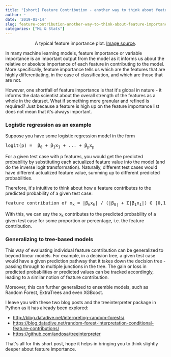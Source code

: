 ```yaml
---
title: "[short] Feature Contribution - another way to think about feature importance"
author: ~
date: '2019-01-14'
slug: feature-contribution-another-way-to-think-about-feature-importance
categories: ["ML & Stats"]
---
```


<!-- wp:image -->
<center>
<figure class="wp-block-image"><img src="https://3qeqpr26caki16dnhd19sv6by6v-wpengine.netdna-ssl.com/wp-content/uploads/2016/07/XGBoost-Feature-Importance-Bar-Chart.png" alt=""/><figcaption>A typical feature importance plot. <a href="https://3qeqpr26caki16dnhd19sv6by6v-wpengine.netdna-ssl.com/wp-content/uploads/2016/07/XGBoost-Feature-Importance-Bar-Chart.png">Image source</a>.</figcaption></figure>
</center>
<!-- /wp:image -->

<!-- wp:paragraph -->
<p>In many machine learning models, feature importance or variable importance is an important output from the model as it informs us about the relative or absolute importance of each feature in contributing to the model. More specifically, feature importance tells us which are the features that are highly differentiating, in the case of classification, and which are those that are not.</p>
<!-- /wp:paragraph -->

<!-- wp:paragraph -->
<p>However, one shortfall of feature importance is that it's global in nature - it informs the data scientist about the overall strength of the features as a whole in the dataset. What if something more granular and refined is required? Just because a feature is high up on the feature importance list does not mean that it's always important.</p>
<!-- /wp:paragraph -->

<!-- wp:heading {"level":3} -->
<h3>Logistic regression as an example</h3>
<!-- /wp:heading -->

<!-- wp:paragraph -->
<p>Suppose you have some logistic regression model in the form</p>
<!-- /wp:paragraph -->

<!-- wp:preformatted -->
<pre class="wp-block-preformatted">logit(p) =  β<sub>0</sub> + β<sub>1</sub>x<sub>1</sub> + ... + β<sub>p</sub>x<sub>p</sub></pre>
<!-- /wp:preformatted -->

<!-- wp:paragraph -->
<p>For a given test case with p features, you would get the predicted probability by substituting each actualized feature value into the model (and do the inverse logit transformation). Naturally, different test cases would have different actualized feature value, summing up to different predicted probabilities.</p>
<!-- /wp:paragraph -->

<!-- wp:paragraph -->
<p>Therefore, it's intuitive to think about how a feature contributes to the predicted probability of a given test case:</p>
<!-- /wp:paragraph -->

<!-- wp:preformatted -->
<pre class="wp-block-preformatted">feature contribution of x<sub>k</sub> = |β<sub>k</sub>x<sub>k</sub>| / (|β<sub>0|</sub> + Σ|β<sub>i</sub>x<sub>i</sub>|) ∈ [0,1]</pre>
<!-- /wp:preformatted -->

<!-- wp:paragraph -->
<p>With this, we can say the x<sub>k</sub> contributes to the predicted probability of a given test case for some proportion or percentage, i.e. the feature contribution.</p>
<!-- /wp:paragraph -->

<!-- wp:heading {"level":3} -->
<h3>Generalizing to tree-based models</h3>
<!-- /wp:heading -->

<!-- wp:paragraph -->
<p>This way of evaluating individual feature contribution can be generalized to beyond linear models. For example, in a decision tree, a given test case would have a given prediction pathway that it takes down the decision tree - passing through to multiple junctions in the tree. The gain or loss in predicted probabilities or predicted values can be tracked accordingly, leading to a similar notion of feature contribution.</p>
<!-- /wp:paragraph -->

<!-- wp:paragraph -->
<p>Moreover, this can further generalized to ensemble models, such as Random Forest, ExtraTrees and even XGBoost.</p>
<!-- /wp:paragraph -->

<!-- wp:paragraph -->
<p>I leave you with these two blog posts and the treeinterpreter package in Python as it has already been explored:</p>
<!-- /wp:paragraph -->

<!-- wp:list -->
<ul><li><a href="http://blog.datadive.net/interpreting-random-forests/">http://blog.datadive.net/interpreting-random-forests/</a></li><li><a href="https://blog.datadive.net/random-forest-interpretation-conditional-feature-contributions/">https://blog.datadive.net/random-forest-interpretation-conditional-feature-contributions/</a></li><li><a href="https://github.com/andosa/treeinterpreter">https://github.com/andosa/treeinterpreter</a></li></ul>
<!-- /wp:list -->

<!-- wp:paragraph -->
<p>That's all for this short post, hope it helps in bringing you to think slightly deeper about feature importance.</p>
<!-- /wp:paragraph -->